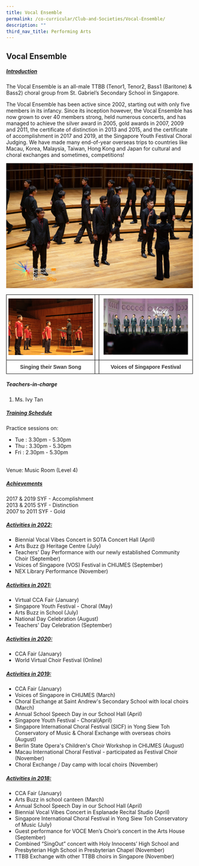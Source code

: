 ```yaml
---
title: Vocal Ensemble
permalink: /co-curricular/Club-and-Societies/Vocal-Ensemble/
description: ""
third_nav_title: Performing Arts
---
```

## Vocal Ensemble 

##### <u>Introduction</u>

The Vocal Ensemble is an all-male TTBB (Tenor1, Tenor2, Bass1 (Baritone) & Bass2) choral group from St. Gabriel’s Secondary School in Singapore.

The Vocal Ensemble has been active since 2002, starting out with only five members in its infancy. Since its inception however, the Vocal Ensemble has now grown to over 40 members strong, held numerous concerts, and has managed to achieve the silver award in 2005, gold awards in 2007, 2009 and 2011, the certificate of distinction in 2013 and 2015, and the certificate of accomplishment in 2017 and 2019, at the Singapore Youth Festival Choral Judging. We have made many end-of-year overseas trips to countries like Macau, Korea, Malaysia, Taiwan, Hong Kong and Japan for cultural and choral exchanges and sometimes, competitions!

![](/images/CCA/Performing%20Arts/Vocal%20Ensemble/Singing%20Ramkali%20during%20SICF.jpeg)

<style type="text/css">
.tg  {border-collapse:collapse;border-spacing:0;}
.tg td{border-color:black;border-style:solid;border-width:1px;font-family:Arial, sans-serif;font-size:14px;
  overflow:hidden;padding:10px 5px;word-break:normal;}
.tg th{border-color:black;border-style:solid;border-width:1px;font-family:Arial, sans-serif;font-size:14px;
  font-weight:normal;overflow:hidden;padding:10px 5px;word-break:normal;}
.tg .tg-tlx9{background-color:#FFF;color:#333;text-align:center;vertical-align:top}
.tg .tg-apyk{background-color:#FFF;color:#333;font-weight:bold;text-align:center;vertical-align:top}
</style>
<table class="tg">
<thead>
<tr>
    <th class="tg-tlx9"><img style="width:100%" src="/images/CCA/Performing%20Arts/Vocal%20Ensemble/Singing%20their%20Swan%20Song.jpg"></th>
	<th class="tg-tlx9"></th>
    <th class="tg-tlx9"><img class="tg-tlx9"><img style="width:94%" src="/images/CCA/Performing%20Arts/Vocal%20Ensemble/Vocal.jpg">
    </th>
  </th></tr>
</thead>
<tbody>
	  <tr>
				<td class="tg-apyk"><span style="font-weight:bold;background-color:transparent">Singing their Swan Song</span></td>
    <td class="tg-apyk"><br></td>
    <td class="tg-apyk">Voices of Singapore Festival
  </tr>
</tbody>
</table>

##### Teachers-in-charge<br>
1. Ms. Ivy Tan<br>

##### <u>Training Schedule</u><br>
Practice sessions on:
<br>
* Tue : 3.30pm - 5.30pm
* Thu : 3.30pm - 5.30pm
* Fri : 2.30pm - 5.30pm
<br><br>

Venue: Music Room (Level 4)

 
##### <u>Achievements</u><br>
2017 & 2019 SYF - Accomplishment<br>
2013 & 2015 SYF - Distinction<br>
2007 to 2011 SYF - Gold

##### <u>Activities in 2022:</u>
* Biennial Vocal Vibes Concert in SOTA Concert Hall (April)
* Arts Buzz @ Heritage Centre (July)
* Teachers' Day Performance with our newly established Community Choir (September)
* Voices of Singapore (VOS) Festival in CHIJMES (September)
* NEX Library Performance (November)

##### <u>Activities in 2021:</u>
*   Virtual CCA Fair (January)
*   Singapore Youth Festival - Choral (May)
*   Arts Buzz in School (July)
*   National Day Celebration (August)
*   Teachers' Day Celebration (September)

##### <u>Activities in 2020:</u>
*   CCA Fair (January)
*   World Virtual Choir Festival (Online)

##### <u>Activities in 2019:</u>
*   CCA Fair (January)
*   Voices of Singapore in CHIJMES (March)
*   Choral Exchange at Saint Andrew's Secondary School with local choirs (March)
*   Annual School Speech Day in our School Hall (April)
*   Singapore Youth Festival - Choral(April)
*   Singapore International Choral Festival (SICF) in Yong Siew Toh Conservatory of Music & Choral Exchange with overseas choirs (August)
*   Berlin State Opera's Children's Choir Workshop in CHIJMES (August)
*   Macau International Choral Festival - participated as Festival Choir (November)
*   Choral Exchange / Day camp with local choirs (November)

##### <u>Activities in 2018:</u>
*   CCA Fair (January)
*   Arts Buzz in school canteen (March)
*   Annual School Speech Day in our School Hall (April)
*   Biennial Vocal Vibes Concert in Esplanade Recital Studio (April)
*   Singapore International Choral Festival in Yong Siew Toh Conservatory of Music (July)
*   Guest performance for VOCE Men’s Choir’s concert in the Arts House (September)
*   Combined “SingOut” concert with Holy Innocents’ High School and Presbyterian High School in Presbyterian Chapel (November)
*   TTBB Exchange with other TTBB choirs in Singapore (November)